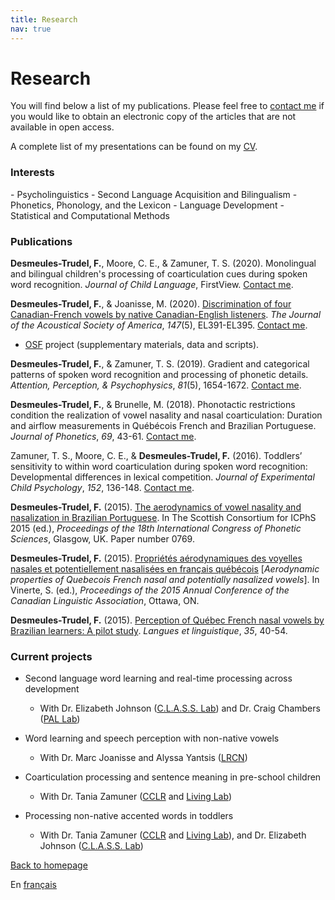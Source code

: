 ```yaml
---
title: Research
nav: true
---
```


<h1>Research</h1>

You will find below a list of my publications. Please feel free to [contact me](mailto:felix.desmeules.trudel@utoronto.ca) if you would like to obtain an electronic copy of the articles that are not available in open access.

A complete list of my presentations can be found on my [CV](https://felixdtrudel.github.io/CVeng.pdf).

<h3>Interests</h3>
- Psycholinguistics
- Second Language Acquisition and Bilingualism
- Phonetics, Phonology, and the Lexicon
- Language Development
- Statistical and Computational Methods

<h3>Publications</h3>

**Desmeules-Trudel, F.**, Moore, C. E., & Zamuner, T. S. (2020). Monolingual and bilingual children's processing of coarticulation cues during spoken word recognition. _Journal of Child Language_, FirstView. [Contact me](mailto:felix.desmeules.trudel@utoronto.ca).

**Desmeules-Trudel, F.**, & Joanisse, M. (2020). [Discrimination of four Canadian-French vowels by native Canadian-English listeners](https://asa.scitation.org/doi/10.1121/10.0001180?fbclid=IwAR2fE5Wap0GTQ0_zLg6IDvBPe8kb632yY9GvgDUS1GOeLahk3P-c8qjKgxM). _The Journal of the Acoustical Society of America_, _147_(5), EL391-EL395. [Contact me](mailto:felix.desmeules.trudel@utoronto.ca).
- [OSF](https://osf.io/5n9bw/) project (supplementary materials, data and scripts).

**Desmeules-Trudel, F.**, & Zamuner, T. S. (2019). Gradient and categorical patterns of spoken word recognition and processing of phonetic details. _Attention, Perception, & Psychophysics_, _81_(5), 1654-1672. [Contact me](mailto:felix.desmeules.trudel@utoronto.ca).

**Desmeules-Trudel, F.**, & Brunelle, M. (2018). Phonotactic restrictions condition the realization of vowel nasality and nasal coarticulation: Duration and airflow measurements in Québécois French and Brazilian Portuguese. _Journal of Phonetics_, _69_, 43-61. [Contact me](mailto:felix.desmeules.trudel@utoronto.ca).
  
Zamuner, T. S., Moore, C. E., & **Desmeules-Trudel, F.** (2016). Toddlers’ sensitivity to within word coarticulation during spoken word recognition: Developmental differences in lexical competition. _Journal of Experimental Child Psychology_, _152_, 136-148. [Contact me](mailto:felix.desmeules.trudel@utoronto.ca).

**Desmeules-Trudel, F.** (2015). [The aerodynamics of vowel nasality and nasalization in Brazilian Portuguese](https://www.internationalphoneticassociation.org/icphs-proceedings/ICPhS2015/Papers/ICPHS0769.pdf). In The Scottish Consortium for ICPhS 2015 (ed.), _Proceedings of the 18th International Congress of Phonetic Sciences_, Glasgow, UK. Paper number 0769.

**Desmeules-Trudel, F.** (2015). [Propriétés aérodynamiques des voyelles nasales et potentiellement nasalisées en français québécois](http://cla-acl.ca/wp-content/uploads/DesmeulesTrudel-2015.pdf) [_Aerodynamic properties of Quebecois French nasal and potentially nasalized vowels_]. In Vinerte, S. (ed.), _Proceedings of the 2015 Annual Conference of the Canadian Linguistic Association_, Ottawa, ON.

**Desmeules-Trudel, F.** (2015). [Perception of Québec French nasal vowels by Brazilian learners: A pilot study](http://www.lli.ulaval.ca/fileadmin/llt/fichiers/recherche/revue_LL/vol35/F.Desmeules-Trudel.pdf). _Langues et linguistique_, _35_, 40-54.

<h3>Current projects</h3>

- Second language word learning and real-time processing across development
  - With Dr. Elizabeth Johnson ([C.L.A.S.S. Lab](https://www.utm.utoronto.ca/infant-child-centre/child-language-and-speech-studies-lab)) and Dr. Craig Chambers ([PAL Lab](https://www.psycholinguistics.ca/pal))

- Word learning and speech perception with non-native vowels
  - With Dr. Marc Joanisse and Alyssa Yantsis ([LRCN](http://www.psychology.uwo.ca/lrcn/))

- Coarticulation processing and sentence meaning in pre-school children
  - With Dr. Tania Zamuner ([CCLR](https://taniazamuner.weebly.com) and [Living Lab](https://uottawalivinglab.weebly.com))

- Processing non-native accented words in toddlers
  - With Dr. Tania Zamuner ([CCLR](https://taniazamuner.weebly.com) and [Living Lab](https://uottawalivinglab.weebly.com)), and Dr. Elizabeth Johnson ([C.L.A.S.S. Lab](https://www.utm.utoronto.ca/infant-child-centre/child-language-and-speech-studies-lab))

[Back to homepage](https://felixdtrudel.github.io/index.html)

En [français](https://felixdtrudel.github.io/fr/recherche.html)
